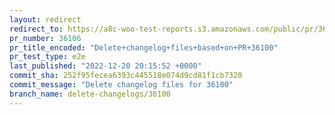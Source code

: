 ```yaml
---
layout: redirect
redirect_to: https://a8c-woo-test-reports.s3.amazonaws.com/public/pr/36106/e2e/index.html
pr_number: 36106
pr_title_encoded: "Delete+changelog+files+based+on+PR+36100"
pr_test_type: e2e
last_published: "2022-12-20 20:15:52 +0000"
commit_sha: 252f95fecea6393c445518e074d9cd81f1cb7320
commit_message: "Delete changelog files for 36100"
branch_name: delete-changelogs/36100
---
```

